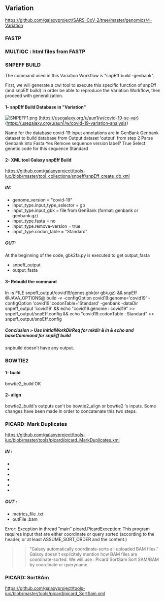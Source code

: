## Variation
 https://github.com/galaxyproject/SARS-CoV-2/tree/master/genomics/4-Variation

### FASTP

### MULTIQC : html files from FASTP

### SNPEFF BUILD

The command used in this Variation Workflow is "snpEff build -genbank".

First, we will generate a cwl tool to execute this specific function of snpEff (and snpEff build) in order be able to reproduce the Variation Workflow, then proceed with generalization.

#### 1- snpEff Build Database in "Variation"

![SNPEFF1.png](:/bbea8f0cac904109a883a9b42c340a8c)
(https://usegalaxy.org/u/aun1/w/covid-19-se-var)
(https://usegalaxy.org/u/aun1/w/covid-19-variation-analysis)

Name for the database
    covid-19
Input annotations are in
    GenBank
Genbank dataset to build database from
    Output dataset 'output' from step 2
Parse Genbank into Fasta
    Yes
Remove sequence version label?
    True
Select genetic code for this sequence
    Standard

#### 2- XML tool Galaxy snpEff Build
https://github.com/galaxyproject/tools-iuc/blob/master/tool_collections/snpeff/snpEff_create_db.xml
##### IN:
- genome_version = "covid-19"
- input_type.input_type_selector = gb
- input_type.input_gbk = file from GenBank (format: genbank or genbank.gz)
- input_type.fasta = no
- input_type.remove-version = true
- input_type.codon_table = "Standard"

##### OUT:
At the beginning of the code, gbk2fa.py is executed to get output_fasta
- snpeff_output
- output_fasta

#### 3- Rebuild the command

ln -s FILE snpeff_output/covid19/genes.gbk(or gbk.gz) &&
snpEff @JAVA_OPTIONS@ build -v  -configOption covid19.genome='covid19'  -configOption 'covid19'.codonTable='Standard' -genbank  -dataDir snpeff_output 'covid19' &&
echo "covid19.genome : covid19" >> snpeff_output/snpEff.config &&
echo "covid19.codonTable : Standard" >> snpeff_output/snpEff.config

##### Conclusion > Use InitialWorkDirReq for mkdir & ln & echo and baseCommand for snpEff build
snpbuild doesn't have any output.

### BOWTIE2
#### 1- build 
bowtie2_build OK
#### 2- align
bowtie2_build's outputs can't be bowtie2_align or bowtie2 's inputs.
Some changes have been made in order to concatenate this two steps.

### PICARD: Mark Duplicates 
https://github.com/galaxyproject/tools-iuc/blob/master/tools/picard/picard_MarkDuplicates.xml
##### IN :
-
-
-
-
-
-
##### OUT :
- metrics_file .txt
- outFile .bam

Error: Exception in thread "main" picard.PicardException: This program requires input that are either coordinate or query sorted (according to the header, or at least ASSUME_SORT_ORDER and the content.) 

>> "Galaxy automatically coordinate-sorts all uploaded BAM files." 
Galaxy doesn't explicitely mention how BAM files are coordinate-sorted.
We will use : Picard SortSam Sort SAM/BAM by coordinate or queryname.

### PICARD: SortSAm
https://github.com/galaxyproject/tools-iuc/blob/master/tools/picard/picard_SortSam.xml
